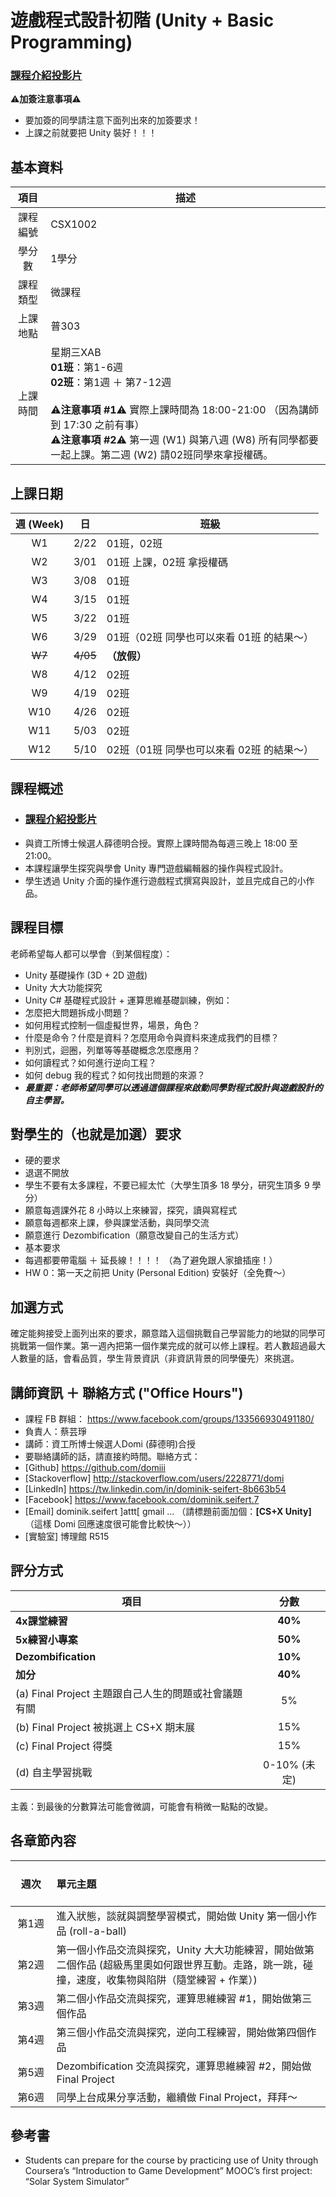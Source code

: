 # 遊戲程式設計初階 \(Unity + Basic Programming\)

### [課程介紹投影片](https://goo.gl/mssCdd)

⚠️**加簽注意事項**⚠️  
* 要加簽的同學請注意下面列出來的加簽要求！
* 上課之前就要把 Unity 裝好！！！


## 基本資料

| 項目 | 描述 |
|:-------:| --- |
| 課程編號 | CSX1002 |
| 學分數  | 1學分 |
| 課程類型 | 微課程 |
| 上課地點 | 普303 |
| 上課時間 | 星期三XAB<br> **01班**：第1-6週 <br> **02班**：第1週 ＋ 第7-12週 <br><br>⚠️**注意事項 #1**⚠️ 實際上課時間為 18:00-21:00 （因為講師到 17:30 之前有事） <br>⚠️**注意事項 #2**⚠️ 第一週 (W1) 與第八週 (W8) 所有同學都要一起上課。第二週 (W2) 請02班同學來拿授權碼。 |

## 上課日期

| 週 (Week) | 日 | 班級 |
|:-:|:-:| --- |
| W1 | 2/22 | 01班，02班 |
| W2 | 3/01 | 01班 上課，02班 拿授權碼 |
| W3 | 3/08 | 01班 |
| W4 | 3/15 | 01班 |
| W5 | 3/22 | 01班 |
| W6 | 3/29 | 01班（02班 同學也可以來看 01班 的結果～） |
| ~~W7~~ | ~~4/05~~ | **（放假）** |
| W8 | 4/12 | 02班 |
| W9 | 4/19 | 02班 |
| W10 | 4/26 | 02班 |
| W11 | 5/03 | 02班 |
| W12 | 5/10 | 02班（01班 同學也可以來看 02班 的結果～） |

## 課程概述
* ### [課程介紹投影片](https://goo.gl/mssCdd)
* 與資工所博士候選人薛德明合授。實際上課時間為每週三晚上 18:00 至 21:00。
* 本課程讓學生探究與學會 Unity 專門遊戲編輯器的操作與程式設計。
* 學生透過 Unity 介面的操作進行遊戲程式撰寫與設計，並且完成自己的小作品。 


## 課程目標
老師希望每人都可以學會（到某個程度）：
* Unity 基礎操作 (3D + 2D 遊戲)
* Unity 大大功能探究
* Unity C# 基礎程式設計 + 運算思維基礎訓練，例如：
 * 怎麼把大問題拆成小問題？
 * 如何用程式控制一個虛擬世界，場景，角色？
 * 什麼是命令？什麼是資料？怎麼用命令與資料來達成我們的目標？
 * 判別式，迴圈，列單等等基礎概念怎麼應用？
 * 如何讀程式？如何進行逆向工程？
 * 如何 debug 我的程式？如何找出問題的來源？
* ***最重要：老師希望同學可以透過這個課程來啟動同學對程式設計與遊戲設計的自主學習。***


## 對學生的（也就是加選）要求
* 硬的要求
 * 退選不開放
 * 學生不要有太多課程，不要已經太忙（大學生頂多 18 學分，研究生頂多 9 學分）
 * 願意每週課外花 8 小時以上來練習，探究，讀與寫程式
 * 願意每週都來上課，參與課堂活動，與同學交流
 * 願意進行 Dezombification（願意改變自己的生活方式）
* 基本要求
 * 每週都要帶電腦 ＋ 延長線！！！！ （為了避免跟人家搶插座！）
 * HW 0：第一天之前把 Unity (Personal Edition) 安裝好（全免費～）

## 加選方式
確定能夠接受上面列出來的要求，願意踏入這個挑戰自己學習能力的地獄的同學可挑戰第一個作業。第一週內把第一個作業完成的就可以修上課程。若人數超過最大人數量的話，會看品質，學生背景資訊（非資訊背景的同學優先）來挑選。

## 講師資訊 ＋ 聯絡方式 ("Office Hours")
* 課程 FB 群組： https://www.facebook.com/groups/133566930491180/
* 負責人：蔡芸琤
* 講師：資工所博士候選人Domi (薛德明)合授
* 要聯絡講師的話，請直接約時間。聯絡方式：
 * [Github] https://github.com/domiii
 * [Stackoverflow] http://stackoverflow.com/users/2228771/domi
 * [LinkedIn] https://tw.linkedin.com/in/dominik-seifert-8b663b54
 * [Facebook] https://www.facebook.com/dominik.seifert.7
 * [Email] dominik.seifert ]attt[ gmail … （請標題前面加個：**[CS+X Unity]**　（這樣 Domi 回應速度很可能會比較快～））
 * [實驗室] 博理館 R515

## 評分方式
| 項目 | 分數 |
| --- | :-: |
| **4x課堂練習** | **40%** |
| **5x練習小專案** | **50%** |
| **Dezombification** | **10%** |
| **加分** | **40%** |
| (a) Final Project 主題跟自己人生的問題或社會議題有關 | 5% |
| (b) Final Project 被挑選上 CS+X 期末展 | 15% |
| (c) Final Project 得獎 | 15% |
| (d) 自主學習挑戰 | 0-10% (未定) |

主義：到最後的分數算法可能會微調，可能會有稍微一點點的改變。

## 各章節內容
| &nbsp;&nbsp;&nbsp;&nbsp;&nbsp;&nbsp;&nbsp; 週次 &nbsp;&nbsp;&nbsp;&nbsp;&nbsp;&nbsp; | 單元主題 |
| :-: | :- |
| 第1週 | 進入狀態，談就與調整學習模式，開始做 Unity 第一個小作品 (roll-a-ball) |
| 第2週 | 第一個小作品交流與探究，Unity 大大功能練習，開始做第二個作品 (超級馬里奧如何跟世界互動。走路，跳一跳，碰撞，速度，收集物與陷阱（隨堂練習 + 作業）) |
| 第3週 | 第二個小作品交流與探究，運算思維練習 #1，開始做第三個作品 |
| 第4週 | 第三個小作品交流與探究，逆向工程練習，開始做第四個作品 |
| 第5週 | Dezombification 交流與探究，運算思維練習 #2，開始做 Final Project |
| 第6週 | 同學上台成果分享活動，繼續做 Final Project，拜拜～ |

## 參考書
* Students can prepare for the course by practicing use of Unity through Coursera’s “Introduction to Game Development” MOOC’s first project: “Solar System Simulator”